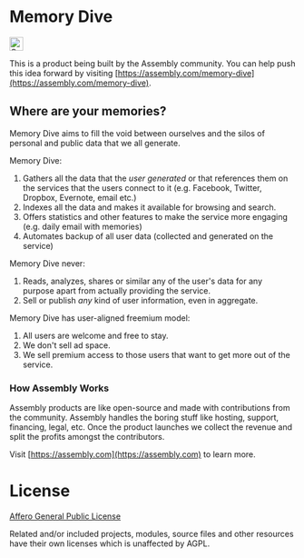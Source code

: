 
# Memory Dive

<a href="https://assembly.com/memory-dive/bounties?utm_campaign=assemblage&utm_source=memory-dive&utm_medium=repo_badge"><img src="https://asm-badger.herokuapp.com/memory-dive/badges/tasks.svg" height="24px" alt="Open Tasks" /></a>

This is a product being built by the Assembly community. You can help push this idea forward by visiting [https://assembly.com/memory-dive](https://assembly.com/memory-dive).

## Where are your memories?

Memory Dive aims to fill the void between ourselves and the silos of personal and public data that we all generate.

Memory Dive:

1. Gathers all the data that the *user generated* or that references them on the services that the users connect to it (e.g. Facebook, Twitter, Dropbox, Evernote, email etc.)
2. Indexes all the data and makes it available for browsing and search.
3. Offers statistics and other features to make the service more engaging (e.g. daily email with memories)
4. Automates backup of all user data (collected and generated on the service)

Memory Dive never:

1. Reads, analyzes, shares or similar any of the user's data for any purpose apart from actually providing the service.
2. Sell or publish *any* kind of user information, even in aggregate.

Memory Dive has user-aligned freemium model:

1. All users are welcome and free to stay.
2. We don't sell ad space.
3. We sell premium access to those users that want to get more out of the service.

### How Assembly Works

Assembly products are like open-source and made with contributions from the community. Assembly handles the boring stuff like hosting, support, financing, legal, etc. Once the product launches we collect the revenue and split the profits amongst the contributors.

Visit [https://assembly.com](https://assembly.com) to learn more.

# License

[Affero General Public License](https://gnu.org/licenses/agpl.html)

Related and/or included projects, modules, source files and other resources have their own licenses which is unaffected by AGPL.

